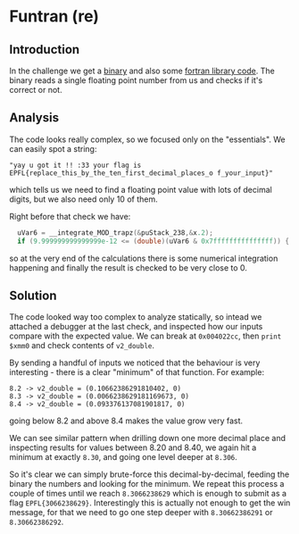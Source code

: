 # Funtran (re)

## Introduction

In the challenge we get a [binary](funtran) and also some [fortran library code](arrayops.f90).
The binary reads a single floating point number from us and checks if it's correct or not.

## Analysis

The code looks really complex, so we focused only on the "essentials".
We can easily spot a string:

```
"yay u got it !! :33 your flag is EPFL{replace_this_by_the_ten_first_decimal_places_o f_your_input}"
```

which tells us we need to find a floating point value with lots of decimal digits, but we also need only 10 of them.

Right before that check we have:

```c
  uVar6 = __integrate_MOD_trapz(&puStack_238,&x.2);
  if (9.999999999999999e-12 <= (double)(uVar6 & 0x7fffffffffffffff)) {
```

so at the very end of the calculations there is some numerical integration happening and finally the result is checked to be very close to 0.

## Solution

The code looked way too complex to analyze statically, so intead we attached a debugger at the last check, and inspected how our inputs compare with the expected value.
We can break at `0x004022cc`, then `print $xmm0` and check contents of `v2_double`.

By sending a handful of inputs we noticed that the behaviour is very interesting - there is a clear "minimum" of that function.
For example:

```
8.2 -> v2_double = (0.10662386291810402, 0)
8.3 -> v2_double = (0.0066238629181169673, 0)
8.4 -> v2_double = (0.093376137081901817, 0)
```

going below 8.2 and above 8.4 makes the value grow very fast.

We can see similar pattern when drilling down one more decimal place and inspecting results for values between 8.20 and 8.40, we again hit a minimum at exactly `8.30`, and going one level deeper at `8.306`.

So it's clear we can simply brute-force this decimal-by-decimal, feeding the binary the numbers and looking for the minimum.
We repeat this process a couple of times until we reach `8.3066238629` which is enough to submit as a flag `EPFL{3066238629}`.
Interestingly this is actually not enough to get the win message, for that we need to go one step deeper with `8.30662386291` or `8.30662386292`.
